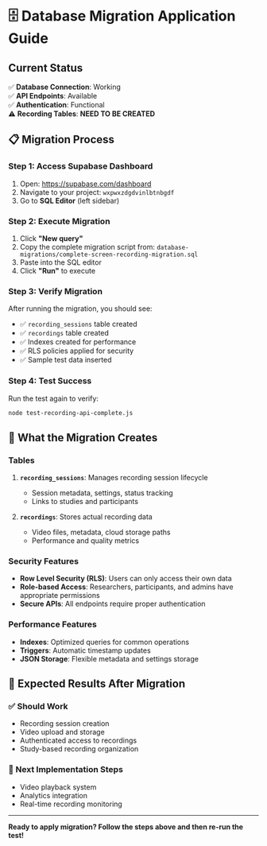 # 🗄️ Database Migration Application Guide

## Current Status
✅ **Database Connection**: Working  
✅ **API Endpoints**: Available  
✅ **Authentication**: Functional  
⚠️ **Recording Tables**: **NEED TO BE CREATED**

## 📋 Migration Process

### Step 1: Access Supabase Dashboard
1. Open: https://supabase.com/dashboard
2. Navigate to your project: `wxpwxzdgdvinlbtnbgdf`
3. Go to **SQL Editor** (left sidebar)

### Step 2: Execute Migration
1. Click **"New query"**
2. Copy the complete migration script from:
   `database-migrations/complete-screen-recording-migration.sql`
3. Paste into the SQL editor
4. Click **"Run"** to execute

### Step 3: Verify Migration
After running the migration, you should see:
- ✅ `recording_sessions` table created
- ✅ `recordings` table created  
- ✅ Indexes created for performance
- ✅ RLS policies applied for security
- ✅ Sample test data inserted

### Step 4: Test Success
Run the test again to verify:
```bash
node test-recording-api-complete.js
```

## 🔧 What the Migration Creates

### Tables
1. **`recording_sessions`**: Manages recording session lifecycle
   - Session metadata, settings, status tracking
   - Links to studies and participants

2. **`recordings`**: Stores actual recording data
   - Video files, metadata, cloud storage paths
   - Performance and quality metrics

### Security Features
- **Row Level Security (RLS)**: Users can only access their own data
- **Role-based Access**: Researchers, participants, and admins have appropriate permissions
- **Secure APIs**: All endpoints require proper authentication

### Performance Features
- **Indexes**: Optimized queries for common operations
- **Triggers**: Automatic timestamp updates
- **JSON Storage**: Flexible metadata and settings storage

## 🚀 Expected Results After Migration

### ✅ Should Work
- Recording session creation
- Video upload and storage
- Authenticated access to recordings
- Study-based recording organization

### 🔧 Next Implementation Steps
- Video playback system
- Analytics integration
- Real-time recording monitoring

---

**Ready to apply migration? Follow the steps above and then re-run the test!**
